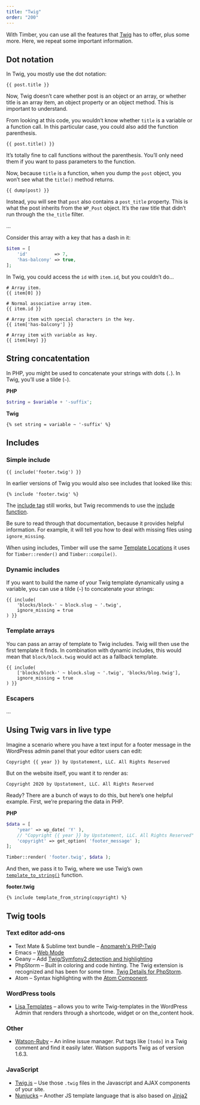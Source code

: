 ```yaml
---
title: "Twig"
order: "200"
---
```


With Timber, you can use all the features that [Twig](https://twig.symfony.com/doc/) has to offer, plus some more. Here, we repeat some important information.

## Dot notation

In Twig, you mostly use the dot notation:

```twig
{{ post.title }}
```

Now, Twig doesn’t care whether post is an object or an array, or whether title is an array item, an object property or an object method. This is important to understand.

From looking at this code, you wouldn’t know whether `title` is a variable or a function call. In this particular case, you could also add the function parenthesis.

```twig
{{ post.title() }}
```

It’s totally fine to call functions without the parenthesis. You’ll only need them if you want to pass parameters to the function.

Now, because `title` is a function, when you dump the `post` object, you won’t see what the `title()` method returns.

```twig
{{ dump(post) }}
```

Instead, you will see that `post` also contains a `post_title` property. This is what the post inherits from the `WP_Post` object. It’s the raw title that didn’t run through the `the_title` filter.

...

Consider this array with a key that has a dash in it:

```php
$item = [
    'id'          => 7,
    'has-balcony' => true,
];
```

In Twig, you could access the `id` with `item.id`, but you couldn’t do…

```twig
# Array item.
{{ item[0] }}

# Normal associative array item.
{{ item.id }}

# Array item with special characters in the key.
{{ item['has-balcony'] }}

# Array item with variable as key.
{{ item[key] }}
```

## String concatentation

In PHP, you might be used to concatenate your strings with dots (`.`). In Twig, you’ll use a tilde (`~`).

**PHP**

```php
$string = $variable + '-suffix';
```

**Twig**

```twig
{% set string = variable ~ '-suffix' %}
```

## Includes

### Simple include

```twig
{{ include('footer.twig') }}
```

In earlier versions of Twig you would also see includes that looked like this:

```twig
{% include 'footer.twig' %}
```

The [include tag](https://twig.symfony.com/doc/3.x/tags/include.html) still works, but Twig recommends to use the [include function](https://twig.symfony.com/doc/3.x/functions/include.html).

Be sure to read through that documentation, because it provides helpful information. For example, it will tell you how to deal with missing files using `ignore_missing`.

When using includes, Timber will use the same [Template Locations](https://timber.github.io/docs/v2/guides/template-locations/) it uses for `Timber::render()` and `Timber::compile()`.

### Dynamic includes

If you want to build the name of your Twig template dynamically using a variable, you can use a tilde (`~`) to concatenate your strings:

```twig
{{ include(
    'blocks/block-' ~ block.slug ~ '.twig',
    ignore_missing = true
) }}
```

### Template arrays

You can pass an array of template to Twig includes. Twig will then use the first template it finds. In combination with dynamic includes, this would mean that `block/block.twig` would act as a fallback template.

```twig
{{ include(
    ['blocks/block-' ~ block.slug ~ '.twig', 'blocks/blog.twig'],
    ignore_missing = true
) }}
```

### Escapers

…

## Using Twig vars in live type

Imagine a scenario where you have a text input for a footer message in the WordPress admin panel that your editor users can edit:

```
Copyright {{ year }} by Upstatement, LLC. All Rights Reserved
```

But on the website itself, you want it to render as:

```
Copyright 2020 by Upstatement, LLC. All Rights Reserved
```

Ready? There are a bunch of ways to do this, but here’s one helpful example. First, we’re preparing the data in PHP.

**PHP**

```php
$data = [
    'year' => wp_date( 'Y' ),
    // "Copyright {{ year }} by Upstatement, LLC. All Rights Reserved"
    'copyright' => get_option( 'footer_message' );
];

Timber::render( 'footer.twig', $data );
```

And then, we pass it to Twig, where we use Twig’s own [`template_to_string()`](https://twig.symfony.com/doc/3.x/functions/template_from_string.html) function.

**footer.twig**

```twig
{% include template_from_string(copyright) %}
```

## Twig tools

### Text editor add-ons

* Text Mate & Sublime text bundle – [Anomareh's PHP-Twig](https://github.com/Anomareh/PHP-Twig.tmbundle)
* Emacs – [Web Mode](http://web-mode.org/)
* Geany – Add [Twig/Symfony2 detection and highlighting](https://wiki.geany.org/howtos/geany_and_django#twigsymfony2_support)
* PhpStorm – Built in coloring and code hinting. The Twig extension is recognized and has been for some time. [Twig Details for PhpStorm](http://blog.jetbrains.com/phpstorm/2013/06/twig-support-in-phpstorm/).
* Atom – Syntax highlighting with the [Atom Component](https://atom.io/packages/php-twig).

### WordPress tools

* [Lisa Templates](https://github.com/pierreminik/lisa-templates/) – allows you to write Twig-templates in the WordPress Admin that renders through a shortcode, widget or on the_content hook.

### Other

* [Watson-Ruby](http://nhmood.github.io/watson-ruby/) – An inline issue manager. Put tags like `[todo]` in a Twig comment and find it easily later. Watson supports Twig as of version 1.6.3.

### JavaScript

* [Twig.js](https://github.com/justjohn/twig.js) – Use those `.twig` files in the Javascript and AJAX components of your site.
* [Nunjucks](http://mozilla.github.io/nunjucks/) – Another JS template language that is also based on [Jinja2](http://jinja.pocoo.org/docs/)
